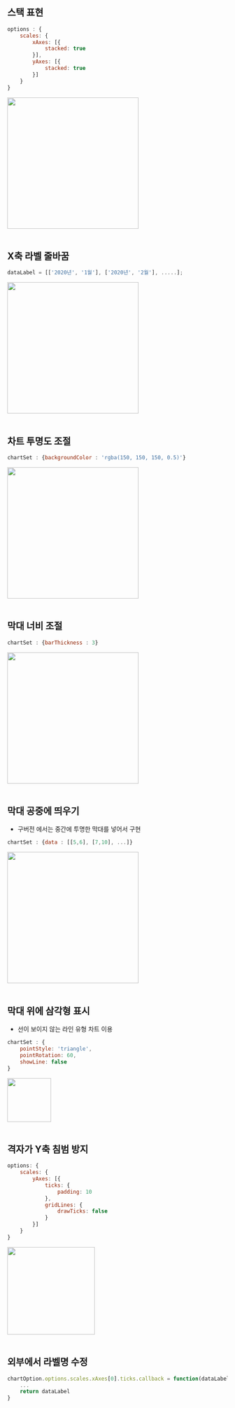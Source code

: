 <!-- --- --><!-- title: 옵션 --><!-- updated: 2023-01-06 07:44:45Z --><!-- created: 2023-01-02 09:10:37Z --><!-- latitude: 37.44491680 --><!-- longitude: 127.13886840 --><!-- altitude: 0.0000 --><!-- --- -->## 스택 표현```javascriptoptions : {	scales: {		xAxes: [{			stacked: true		}],		yAxes: [{			stacked: true		}]	}}```<img src="/joplinRes/_resources/14b16a0989af672304f8f1924f6249b0.png" width="300"/><br><br>## X축 라벨 줄바꿈```javascriptdataLabel = [['2020년', '1월'], ['2020년', '2월'], .....];```<img src="/joplinRes/_resources/7fe8262ff5186994e95f90ece3f7f81c.png" width="300"/><br><br>## 차트 투명도 조절```javascriptchartSet : {backgroundColor : 'rgba(150, 150, 150, 0.5)'}```<img src="/joplinRes/_resources/e2073ab8b3f7b62ab83150cc25670d6b.png" width="300"/><br><br>## 막대 너비 조절```javascriptchartSet : {barThickness : 3}```<img src="/joplinRes/_resources/899ab776885ecc3723b10b0c9860d556.png" width="300"/><br><br>## 막대 공중에 띄우기- 구버전 에서는 중간에 투명한 막대를 넣어서 구현```javascriptchartSet : {data : [[5,6], [7,10], ...]}```<img src="/joplinRes/_resources/899ab776885ecc3723b10b0c9860d556.png" width="300"/><br><br>## 막대 위에 삼각형 표시- 선이 보이지 않는 라인 유형 차트 이용```javascriptchartSet : {	pointStyle: 'triangle',	pointRotation: 60,	showLine: false}```<img src="/joplinRes/_resources/25bda4600056e03954c08ef3fe6b4830.png" width="100"/><br><br>## 격자가 Y축 침범 방지```javascriptoptions: {	scales: {		yAxes: [{			ticks: {				padding: 10			},			gridLines: {				drawTicks: false			}		}]	}}```<img src="/joplinRes/_resources/f8a33dd732a7f58d083797fcd3e179e6.png" width="200"/><br><br>## 외부에서 라벨명 수정```javascriptchartOption.options.scales.xAxes[0].ticks.callback = function(dataLabel, index) {	...	return dataLabel}```